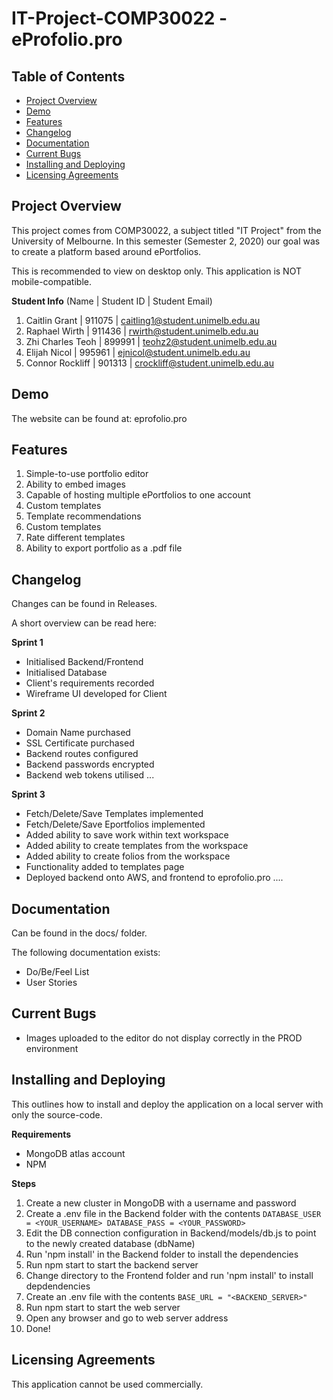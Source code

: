 
# IT-Project-COMP30022 - eProfolio.pro

## Table of Contents
  * [Project Overview](#project-overview)
  * [Demo](#demo)
  * [Features](#features)
  * [Changelog](#changelog)
  * [Documentation](#documentation)
  * [Current Bugs](#current-bugs)
  * [Installing and Deploying](#installing-and-deploying)
  * [Licensing Agreements](#licensing-agreements)

## Project Overview

This project comes from COMP30022, a subject titled "IT Project" from the University of Melbourne. In this semester (Semester 2, 2020) our goal was to create a platform based around ePortfolios. 

This is recommended to view on desktop only. This application is NOT mobile-compatible.

**Student Info** (Name | Student ID | Student Email)
1. Caitlin Grant | 911075 | caitling1@student.unimelb.edu.au 
2. Raphael Wirth | 911436 | rwirth@student.unimelb.edu.au 
3. Zhi Charles Teoh | 899991 | teohz2@student.unimelb.edu.au 
4. Elijah Nicol | 995961 | ejnicol@student.unimelb.edu.au 
5. Connor Rockliff | 901313 | crockliff@student.unimelb.edu.au

## Demo
The website can be found at: eprofolio.pro

## Features

 1. Simple-to-use portfolio editor 
 2. Ability to embed images 
 3. Capable of hosting multiple ePortfolios to one account
 4. Custom templates
 5. Template recommendations
 6. Custom templates
 7. Rate different templates
 8. Ability to export portfolio as a .pdf file

## Changelog
Changes can be found in Releases.

A short overview can be read here:

**Sprint 1**

* Initialised Backend/Frontend
* Initialised Database
* Client's requirements recorded
* Wireframe UI developed for Client


**Sprint 2**

* Domain Name purchased
* SSL Certificate purchased
* Backend routes configured
* Backend passwords encrypted
* Backend web tokens utilised
...

**Sprint 3**

* Fetch/Delete/Save Templates implemented
* Fetch/Delete/Save Eportfolios implemented
* Added ability to save work within text workspace
* Added ability to create templates from the workspace
* Added ability to create folios from the workspace
* Functionality added to templates page
* Deployed backend onto AWS, and frontend to eprofolio.pro
....

## Documentation
Can be found in the docs/ folder. 

The following documentation exists:

 - Do/Be/Feel List
 - User Stories


## Current Bugs
- Images uploaded to the editor do not display correctly in the PROD environment


## Installing and Deploying
This outlines how to install and deploy the application on a local server with only the source-code.

**Requirements**

 - MongoDB atlas account
 - NPM

**Steps**
1. Create a new cluster in MongoDB with a username and password
2. Create a .env file in the Backend folder with the contents
 `DATABASE_USER = <YOUR_USERNAME>
  DATABASE_PASS = <YOUR_PASSWORD>`
3. Edit the DB connection configuration in Backend/models/db.js to point to the newly created database (dbName)
4. Run 'npm install' in the Backend folder to install the dependencies
5. Run npm start to start the backend server
6. Change directory to the Frontend folder and run 'npm install' to install depdendencies 
7. Create an .env file with the contents `BASE_URL = "<BACKEND_SERVER>"`
8. Run npm start to start the web server
9. Open any browser and go to web server address
10. Done!


## Licensing Agreements
This application cannot be used commercially.
